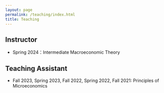 ```yaml
---
layout: page
permalink: /teaching/index.html
title: Teaching
---
```


## Instructor

- Spring 2024：Intermediate Macroeconomic Theory

## Teaching Assistant
- Fall 2023, Spring 2023, Fall 2022, Spring 2022, Fall 2021: Principles of Microeconomics


